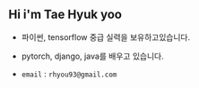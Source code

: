 ## Hi i'm Tae Hyuk yoo

- 파이썬, tensorflow 중급 실력을 보유하고있습니다.
- pytorch, django, java를 배우고 있습니다.


- `email` : `rhyou93@gmail.com`
